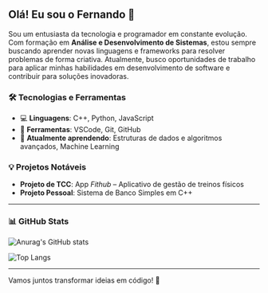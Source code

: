 ## Olá! Eu sou o Fernando 👋

Sou um entusiasta da tecnologia e programador em constante evolução. Com formação em **Análise e Desenvolvimento de Sistemas**, estou sempre buscando aprender novas linguagens e frameworks para resolver problemas de forma criativa. Atualmente, busco oportunidades de trabalho para aplicar minhas habilidades em desenvolvimento de software e contribuir para soluções inovadoras.

### 🛠️ Tecnologias e Ferramentas
- 💻 **Linguagens**: C++, Python, JavaScript
- 🧰 **Ferramentas**: VSCode, Git, GitHub
- 🌱 **Atualmente aprendendo**: Estruturas de dados e algoritmos avançados, Machine Learning

### 💡 Projetos Notáveis
- **Projeto de TCC**: App *Fithub* – Aplicativo de gestão de treinos físicos
- **Projeto Pessoal**: Sistema de Banco Simples em C++

---

### 📊 GitHub Stats

![Anurag's GitHub stats](https://github-readme-stats.vercel.app/api?username=fernandopp3&show_icons=true&count_private=true&hide_title=true&theme=dracula)

![Top Langs](https://github-readme-stats.vercel.app/api/top-langs/?username=fernandopp3&layout=compact&theme=dracula)

---

Vamos juntos transformar ideias em código! 🚀





